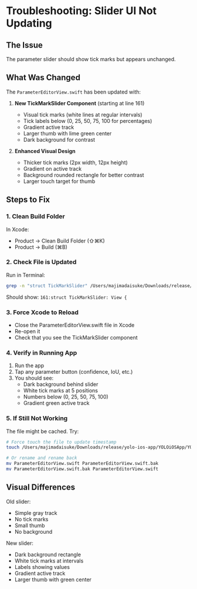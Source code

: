 # Troubleshooting: Slider UI Not Updating

## The Issue
The parameter slider should show tick marks but appears unchanged.

## What Was Changed
The `ParameterEditorView.swift` has been updated with:

1. **New TickMarkSlider Component** (starting at line 161)
   - Visual tick marks (white lines at regular intervals)
   - Tick labels below (0, 25, 50, 75, 100 for percentages)
   - Gradient active track
   - Larger thumb with lime green center
   - Dark background for contrast

2. **Enhanced Visual Design**
   - Thicker tick marks (2px width, 12px height)
   - Gradient on active track
   - Background rounded rectangle for better contrast
   - Larger touch target for thumb

## Steps to Fix

### 1. Clean Build Folder
In Xcode:
- Product → Clean Build Folder (⇧⌘K)
- Product → Build (⌘B)

### 2. Check File is Updated
Run in Terminal:
```bash
grep -n "struct TickMarkSlider" /Users/majimadaisuke/Downloads/release/yolo-ios-app/YOLOiOSApp/YOLOiOSApp/Views/Components/ParameterEditorView.swift
```
Should show: `161:struct TickMarkSlider: View {`

### 3. Force Xcode to Reload
- Close the ParameterEditorView.swift file in Xcode
- Re-open it
- Check that you see the TickMarkSlider component

### 4. Verify in Running App
1. Run the app
2. Tap any parameter button (confidence, IoU, etc.)
3. You should see:
   - Dark background behind slider
   - White tick marks at 5 positions
   - Numbers below (0, 25, 50, 75, 100)
   - Gradient green active track

### 5. If Still Not Working
The file might be cached. Try:
```bash
# Force touch the file to update timestamp
touch /Users/majimadaisuke/Downloads/release/yolo-ios-app/YOLOiOSApp/YOLOiOSApp/Views/Components/ParameterEditorView.swift

# Or rename and rename back
mv ParameterEditorView.swift ParameterEditorView.swift.bak
mv ParameterEditorView.swift.bak ParameterEditorView.swift
```

## Visual Differences
Old slider:
- Simple gray track
- No tick marks
- Small thumb
- No background

New slider:
- Dark background rectangle
- White tick marks at intervals
- Labels showing values
- Gradient active track
- Larger thumb with green center